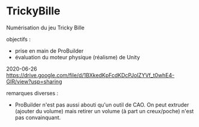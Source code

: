 # TrickyBille
Numérisation du jeu Tricky Bille

objectifs :
- prise en main de ProBuilder
- évaluation du moteur physique (réalisme) de Unity

2020-06-26
https://drive.google.com/file/d/1BXkedKpFcdKDcPJolZYVf_t0whE4-GIR/view?usp=sharing

remarques diverses :
- ProBuilder n'est pas aussi abouti qu'un outil de CAO. On peut extruder (ajouter du volume) mais retirer un volume (à part un creux/poche) n'est pas convainquant.

